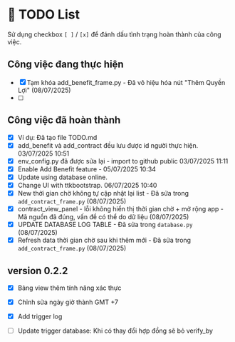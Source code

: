 # 📝 TODO List

Sử dụng checkbox `[ ]` / `[x]` để đánh dấu tình trạng hoàn thành của công việc.

## Công việc đang thực hiện
- [x] Tạm khóa add_benefit_frame.py - Đã vô hiệu hóa nút "Thêm Quyền Lợi" (08/07/2025)
- [ ] 

## Công việc đã hoàn thành
- [x] Ví dụ: Đã tạo file TODO.md
- [x] add_benefit và add_contract đều lưu được id người thực hiện. 03/07/2025 10:51
- [x] env_config.py đã được sửa lại - import to github public 03/07/2025 11:11
- [x] Enable Add Benefit feature - 05/07/2025 10:34
- [x] Update using database online.
- [x] Change UI with ttkbootstrap. 06/07/2025 10:40
- [x] New thời gian chờ không tự cập nhật lại list - Đã sửa trong `add_contract_frame.py` (08/07/2025)
- [x] contract_view_panel - lỗi không hiển thị thời gian chờ + mở rộng app - Mã nguồn đã đúng, vấn đề có thể do dữ liệu (08/07/2025)
- [x] UPDATE DATABASE LOG TABLE - Đã sửa trong `database.py` (08/07/2025)
- [x] Refresh data thời gian chờ sau khi thêm mới - Đã sửa trong `add_contract_frame.py` (08/07/2025)

## version 0.2.2
- [x] Bảng view thêm tính năng xác thực
- [x] Chỉnh sửa ngày giờ thành GMT +7
- [x] Add trigger log
- [ ] Update trigger database: Khi có thay đổi hợp đồng sẽ bỏ verify_by

